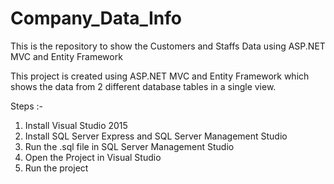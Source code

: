 # Company_Data_Info
This is the repository to show the Customers and Staffs Data using ASP.NET MVC and Entity Framework

This project is created using ASP.NET MVC and Entity Framework which shows the data from 2 different database tables in a single view.

Steps :-
1. Install Visual Studio 2015
2. Install SQL Server Express and SQL Server Management Studio
3. Run the .sql file in SQL Server Management Studio
4. Open the Project in Visual Studio
5. Run the project
